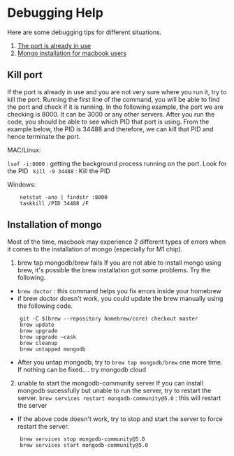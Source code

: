 # Debugging Help
Here are some debugging tips for different situations. 
1. [The port is already in use](#kill-port)
2. [Mongo installation for macbook users](#installation-of-mongo)


## Kill port
If the port is already in use and you are not very sure where you run it, try to kill the port. Running the first line of the command, you will be able to find the port and check if it is running. In the following example, the port we are checking is 8000. It can be 3000 or any other servers. After you run the code, you should be able to see which PID that port is using. From the example below, the PID is 34488 and therefore, we can kill that PID and hence terminate the port. 

MAC/Linux: 

```lsof -i:8000```  :  getting the background process running on the port. Look for the PID
``` kill -9 34488```  : Kill the PID


Windows:
```
    netstat -ano | findstr :8000
    taskkill /PID 34488 /F
```

## Installation of mongo
Most of the time, macbook may experience 2 different types of errors when it comes to the installation of mongo (especially for M1 chip). 
1. brew tap mongodb/brew fails
If you are not able to install mongo using brew, it's possible the brew installation got some problems. Try the following. 
- ``` brew doctor ``` : this command helps you fix errors inside your homebrew
- if brew doctor doesn't work, you could update the brew manually using the following code. 

```
    git -C $(brew --repository homebrew/core) checkout master
    brew update
    brew upgrade
    brew upgrade —cask
    brew cleanup
    brew untapped mongodb
```

- After you untap mongodb, try to ```brew tap mongodb/brew``` one more time. If nothing can be fixed.... try mongodb cloud

2. unable to start the mongodb-community server
If you can install mongodb sucessfully but unable to run the server, try to restart the server. 
```brew services restart mongodb-community@5.0``` : this will restart the server

- If the above code doesn't work, try to stop and start the server to force restart the server. 

```
    brew services stop mongodb-community@5.0
    brew services start mongodb-community@5.0
```
